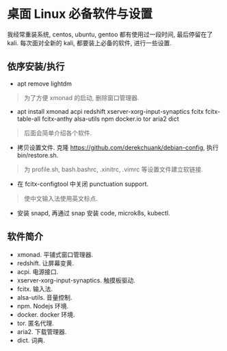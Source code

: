 # 桌面 Linux 必备软件与设置

我经常重装系统, centos, ubuntu, gentoo 都有使用过一段时间, 最后停留在了 kali. 每次面对全新的 kali, 都要装上必备的软件, 进行一些设置.

## 依序安装/执行

- apt remove lightdm 
> 为了方便 xmonad 的启动, 删除窗口管理器.

- apt install xmonad acpi redshift xserver-xorg-input-synaptics fcitx fcitx-table-all fcitx-anthy alsa-utils npm docker.io tor aria2 dict
> 后面会简单介绍各个软件.

- 拷贝设置文件. 克隆 https://github.com/derekchuank/debian-config, 执行 bin/restore.sh. 
> 为 profile.sh, bash.bashrc, .xinitrc, .vimrc 等设置文件建立软链接.

- 在 fcitx-configtool 中关闭 punctuation support.
> 使中文输入法使用英文标点.

- 安装 snapd, 再通过 snap 安装 code, microk8s, kubectl.

## 软件简介

- xmonad. 平铺式窗口管理器.
- redshift. 让屏幕变黄.
- acpi. 电源接口.
- xserver-xorg-input-synaptics. 触摸板驱动.
- fcitx. 输入法.
- alsa-utils. 音量控制.
- npm. Nodejs 环境.
- docker. docker 环境.
- tor. 匿名代理.
- aria2. 下载管理器.
- dict. 词典.
